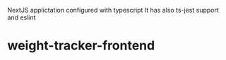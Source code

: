 NextJS applictation configured with typescript
It has also ts-jest support and eslint
# weight-tracker-frontend
